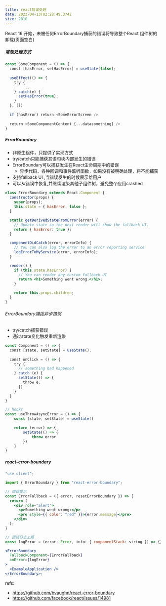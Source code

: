 ```yaml
---
title: react错误处理
date: 2023-04-13T02:28:49.374Z
size: 2810
---
```

React 16 开始，未被任何ErrorBoundary捕获的错误将导致整个React 组件树的卸载(页面空白)
##### 常规处理方式
```jsx
const SomeComponent = () => {  
  const [hasError, setHasError] = useState(false);  
  
  useEffect(() => {  
    try {
	    ...  
    } catch(e) {  
      setHasError(true);  
    }  
  }, [])  
  
  if (hasError) return <SomeErrorScreen />  
  
  return <SomeComponentContent {...datasomething} />  
}
```

##### ErrorBoundary
- 非原生组件，只提供了实现方式
- try/catch只能捕获其语句块内部发生的错误
- ErrorBoundary可以捕获发生在React生命周期中的错误
	- 异步代码、各种回调和事件监听函数，如果没有被明确处理，将不能捕获
- 支持fallback UI ,当错误发生的时候展示给用户
- 可以从错误中恢复,并继续渲染其他子组件树，避免整个应用crashed

```jsx
class ErrorBoundary extends React.Component {
  constructor(props) {
    super(props);
    this.state = { hasError: false };
  }

  static getDerivedStateFromError(error) {
    // Update state so the next render will show the fallback UI.
    return { hasError: true };
  }

  componentDidCatch(error, errorInfo) {
    // You can also log the error to an error reporting service
    logErrorToMyService(error, errorInfo);
  }

  render() {
    if (this.state.hasError) {
      // You can render any custom fallback UI
      return <h1>Something went wrong.</h1>;
    }

    return this.props.children; 
  }
}
```
###### ErrorBoundary捕捉异步错误
- try/catch捕获错误
- 通过state变化触发重新渲染
```jsx
const Component = () => {  
  const [state, setState] = useState();  
  
  const onClick = () => {  
    try {  
      // something bad happened  
    } catch (e) {  
      setState(() => {  
        throw e;  
      })  
    }  
  }  
}

// hooks
const useThrowAsyncError = () => {
    const [state, setState] = useState()

    return (error) => {
        setState(() => {
            throw error
        })
    }
}
```
##### react-error-boundary
```jsx
"use client";

import { ErrorBoundary } from "react-error-boundary";

// 错误提示
const ErrorFallback = ({ error, resetErrorBoundary }) => {
  return (
    <div role="alert">
      <p>Something went wrong:</p>
      <pre style={{ color: "red" }}>{error.message}</pre>
    </div>
  );
}

// 错误日志上报
const logError = (error: Error, info: { componentStack: string }) => {};

<ErrorBoundary
  FallbackComponent={ErrorFallback} 
  onError={logError}
>
  <ExampleApplication />
</ErrorBoundary>;
```

refs:
- https://github.com/bvaughn/react-error-boundary
- https://github.com/facebook/react/issues/14981
